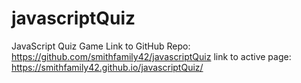 # javascriptQuiz
JavaScript Quiz Game
Link to GitHub Repo: https://github.com/smithfamily42/javascriptQuiz
link to active page: https://smithfamily42.github.io/javascriptQuiz/

